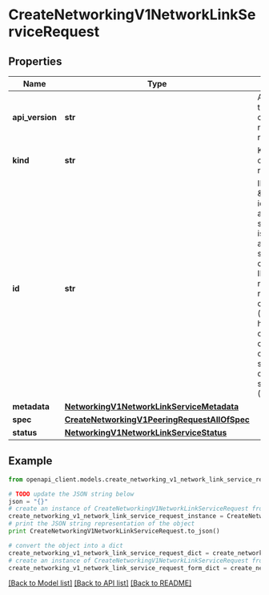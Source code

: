 # CreateNetworkingV1NetworkLinkServiceRequest


## Properties
Name | Type | Description | Notes
------------ | ------------- | ------------- | -------------
**api_version** | **str** | APIVersion defines the schema version of this representation of a resource. | [optional] [readonly] 
**kind** | **str** | Kind defines the object this REST resource represents. | [optional] [readonly] 
**id** | **str** | ID is the \&quot;natural identifier\&quot; for an object within its scope/namespace; it is normally unique across time but not space. That is, you can assume that the ID will not be reclaimed and reused after an object is deleted (\&quot;time\&quot;); however, it may collide with IDs for other object &#x60;kinds&#x60; or objects of the same &#x60;kind&#x60; within a different scope/namespace (\&quot;space\&quot;). | [optional] [readonly] 
**metadata** | [**NetworkingV1NetworkLinkServiceMetadata**](NetworkingV1NetworkLinkServiceMetadata.md) |  | [optional] 
**spec** | [**CreateNetworkingV1PeeringRequestAllOfSpec**](CreateNetworkingV1PeeringRequestAllOfSpec.md) |  | 
**status** | [**NetworkingV1NetworkLinkServiceStatus**](NetworkingV1NetworkLinkServiceStatus.md) |  | [optional] 

## Example

```python
from openapi_client.models.create_networking_v1_network_link_service_request import CreateNetworkingV1NetworkLinkServiceRequest

# TODO update the JSON string below
json = "{}"
# create an instance of CreateNetworkingV1NetworkLinkServiceRequest from a JSON string
create_networking_v1_network_link_service_request_instance = CreateNetworkingV1NetworkLinkServiceRequest.from_json(json)
# print the JSON string representation of the object
print CreateNetworkingV1NetworkLinkServiceRequest.to_json()

# convert the object into a dict
create_networking_v1_network_link_service_request_dict = create_networking_v1_network_link_service_request_instance.to_dict()
# create an instance of CreateNetworkingV1NetworkLinkServiceRequest from a dict
create_networking_v1_network_link_service_request_form_dict = create_networking_v1_network_link_service_request.from_dict(create_networking_v1_network_link_service_request_dict)
```
[[Back to Model list]](../ccloud/README.md#documentation-for-models) [[Back to API list]](../ccloud/README.md#documentation-for-api-endpoints) [[Back to README]](../ccloud/README.md)


